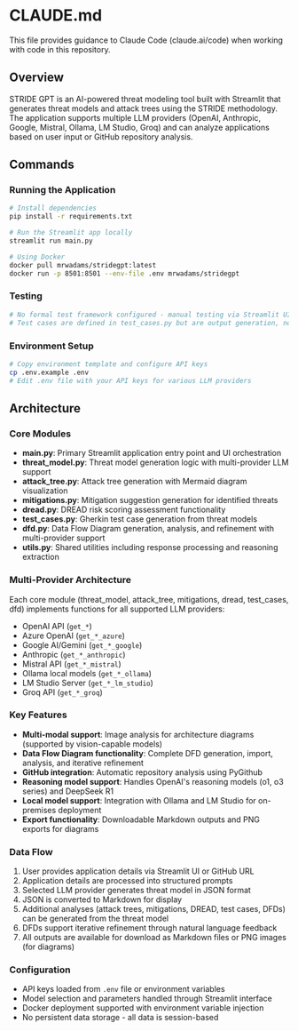 # CLAUDE.md

This file provides guidance to Claude Code (claude.ai/code) when working with code in this repository.

## Overview

STRIDE GPT is an AI-powered threat modeling tool built with Streamlit that generates threat models and attack trees using the STRIDE methodology. The application supports multiple LLM providers (OpenAI, Anthropic, Google, Mistral, Ollama, LM Studio, Groq) and can analyze applications based on user input or GitHub repository analysis.

## Commands

### Running the Application
```bash
# Install dependencies
pip install -r requirements.txt

# Run the Streamlit app locally
streamlit run main.py

# Using Docker
docker pull mrwadams/stridegpt:latest
docker run -p 8501:8501 --env-file .env mrwadams/stridegpt
```

### Testing
```bash
# No formal test framework configured - manual testing via Streamlit UI
# Test cases are defined in test_cases.py but are output generation, not unit tests
```

### Environment Setup
```bash
# Copy environment template and configure API keys
cp .env.example .env
# Edit .env file with your API keys for various LLM providers
```

## Architecture

### Core Modules
- **main.py**: Primary Streamlit application entry point and UI orchestration
- **threat_model.py**: Threat model generation logic with multi-provider LLM support
- **attack_tree.py**: Attack tree generation with Mermaid diagram visualization
- **mitigations.py**: Mitigation suggestion generation for identified threats
- **dread.py**: DREAD risk scoring assessment functionality
- **test_cases.py**: Gherkin test case generation from threat models
- **dfd.py**: Data Flow Diagram generation, analysis, and refinement with multi-provider support
- **utils.py**: Shared utilities including response processing and reasoning extraction

### Multi-Provider Architecture
Each core module (threat_model, attack_tree, mitigations, dread, test_cases, dfd) implements functions for all supported LLM providers:
- OpenAI API (`get_*`)
- Azure OpenAI (`get_*_azure`)
- Google AI/Gemini (`get_*_google`)
- Anthropic (`get_*_anthropic`)
- Mistral API (`get_*_mistral`)
- Ollama local models (`get_*_ollama`)
- LM Studio Server (`get_*_lm_studio`)
- Groq API (`get_*_groq`)

### Key Features
- **Multi-modal support**: Image analysis for architecture diagrams (supported by vision-capable models)
- **Data Flow Diagram functionality**: Complete DFD generation, import, analysis, and iterative refinement
- **GitHub integration**: Automatic repository analysis using PyGithub
- **Reasoning model support**: Handles OpenAI's reasoning models (o1, o3 series) and DeepSeek R1
- **Local model support**: Integration with Ollama and LM Studio for on-premises deployment
- **Export functionality**: Downloadable Markdown outputs and PNG exports for diagrams

### Data Flow
1. User provides application details via Streamlit UI or GitHub URL
2. Application details are processed into structured prompts
3. Selected LLM provider generates threat model in JSON format
4. JSON is converted to Markdown for display
5. Additional analyses (attack trees, mitigations, DREAD, test cases, DFDs) can be generated from the threat model
6. DFDs support iterative refinement through natural language feedback
7. All outputs are available for download as Markdown files or PNG images (for diagrams)

### Configuration
- API keys loaded from `.env` file or environment variables
- Model selection and parameters handled through Streamlit interface
- Docker deployment supported with environment variable injection
- No persistent data storage - all data is session-based